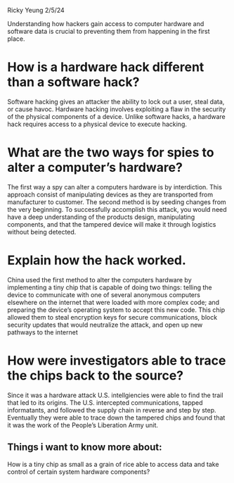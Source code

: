 Ricky Yeung
2/5/24

Understanding how hackers gain access to computer hardware and software data is crucial to preventing them from happening in the first place.
# How is a hardware hack different than a software hack?
Software hacking gives an attacker the ability to lock out a user, steal data, or cause havoc. Hardware hacking involves exploiting a flaw in the security of the physical components of a device. Unlike software hacks, a hardware hack requires access to a physical device to execute hacking.
# What are the two ways for spies to alter a computer’s hardware?
The first way a spy can alter a computers hardware is by interdiction. This approach consist of manipulating devices as they are transported from manufacturer to customer. The second method is by seeding changes from the very beginning. To successfully accomplish this attack, you would need have a deep understanding of the products design, manipulating components, and that the tampered device will make it through logistics without being detected.
# Explain how the hack worked.
China used the first method to alter the computers hardware by implementing a tiny chip that is capable of doing two things: telling the device to communicate with one of several anonymous computers elsewhere on the internet that were loaded with more complex code; and preparing the device’s operating system to accept this new code. This chip allowed them to steal encryption keys for secure communications, block security updates that would neutralize the attack, and open up new pathways to the internet
# How were investigators able to trace the chips back to the source?
Since it was a hardware attack U.S. intellgiencies were able to find the trail that led to its origins. The U.S.  intercepted communications, tapped informatants, and followed the supply chain in reverse and step by step. Eventually they were able to trace down the tampered chips and found that it was the work of the People’s Liberation Army unit.
## Things i want to know more about: 
How is a tiny chip as small as a grain of rice able to access data and take control of certain system hardware components?

